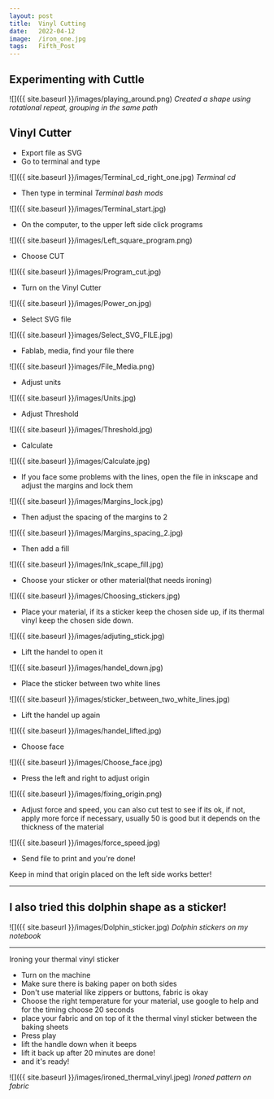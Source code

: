 ```yaml
---
layout: post
title:  Vinyl Cutting
date:   2022-04-12 
image:  /iron_one.jpg
tags:   Fifth_Post
---
```


## Experimenting with Cuttle

![]({{ site.baseurl }}/images/playing_around.png)
*Created a shape using rotational repeat, grouping in the same path* 

## Vinyl Cutter

* Export file as SVG
* Go to terminal and type

![]({{ site.baseurl }}/images/Terminal_cd_right_one.jpg)
*Terminal cd*

* Then type in terminal
*Terminal bash mods*

![]({{ site.baseurl }}/images/Terminal_start.jpg)

* On the computer, to the upper left side click programs

![]({{ site.baseurl }}/images/Left_square_program.png)

* Choose CUT

![]({{ site.baseurl }}/images/Program_cut.jpg)

* Turn on the Vinyl Cutter

![]({{ site.baseurl }}/images/Power_on.jpg)

* Select SVG file

![]({{ site.baseurl }}images/Select_SVG_FILE.jpg)

* Fablab, media, find your file there

![]({{ site.baseurl }}images/File_Media.png)

* Adjust units

![]({{ site.baseurl }}/images/Units.jpg)

* Adjust Threshold

![]({{ site.baseurl }}/images/Threshold.jpg)

* Calculate

![]({{ site.baseurl }}/images/Calculate.jpg)

* If you face some problems with the lines, open the file in inkscape and adjust the margins  and lock them

![]({{ site.baseurl }}/images/Margins_lock.jpg)

* Then adjust the spacing of the margins to 2

![]({{ site.baseurl }}/images/Margins_spacing_2.jpg)

* Then add a fill

![]({{ site.baseurl }}/images/Ink_scape_fill.jpg)

* Choose your sticker or other material(that needs ironing)

![]({{ site.baseurl }}/images/Choosing_stickers.jpg)

* Place your material, if its a sticker keep the chosen side up, if its thermal vinyl keep the chosen side down.

![]({{ site.baseurl }}/images/adjuting_stick.jpg)

* Lift the handel to open it

![]({{ site.baseurl }}/images/handel_down.jpg)

* Place the sticker between two white lines

![]({{ site.baseurl }}/images/sticker_between_two_white_lines.jpg)

*  Lift the handel up again

![]({{ site.baseurl }}/images/handel_lifted.jpg)

* Choose face

![]({{ site.baseurl }}/images/Choose_face.jpg)

* Press the left and right to adjust origin

![]({{ site.baseurl }}/images/fixing_origin.png)

* Adjust force and speed, you can also cut test to see if its ok, if not, apply more force if necessary, usually 50 is good but it depends on the thickness of the material

![]({{ site.baseurl }}/images/force_speed.jpg)

* Send file to print and you're done!

Keep in mind that origin placed on the left side works better!


--- 

## I also tried this dolphin shape as a sticker! 

![]({{ site.baseurl }}/images/Dolphin_sticker.jpg)
*Dolphin stickers on my notebook*

---

Ironing your thermal vinyl sticker

* Turn on the machine
* Make sure there is baking paper on both sides
* Don't use material like zippers or buttons, fabric is okay
* Choose the right temperature for your material, use google to help and for the timing choose 20 seconds
* place your fabric and on top of it the thermal vinyl sticker between the baking sheets
* Press play
* lift the handle down when it beeps
* lift it back up after 20 minutes are done!
* and it's ready!

![]({{ site.baseurl }}/images/ironed_thermal_vinyl.jpeg)
*Ironed pattern on fabric*







